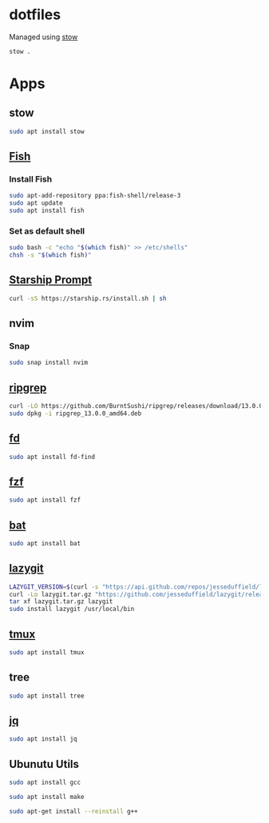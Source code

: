 # dotfiles

Managed using [stow](https://www.gnu.org/software/stow/)

```bash
stow .
```

# Apps

## stow

```bash
sudo apt install stow
```

## [Fish](https://github.com/fish-shell/fish-shell)

### Install Fish

```bash
sudo apt-add-repository ppa:fish-shell/release-3
sudo apt update
sudo apt install fish
```

### Set as default shell

```bash
sudo bash -c "echo "$(which fish)" >> /etc/shells"
chsh -s "$(which fish)"
```

## [Starship Prompt](https://starship.rs/)

```bash
curl -sS https://starship.rs/install.sh | sh
```

## nvim

### Snap

```bash
sudo snap install nvim
```

## [ripgrep](https://github.com/BurntSushi/ripgrep)

```bash
curl -LO https://github.com/BurntSushi/ripgrep/releases/download/13.0.0/ripgrep_13.0.0_amd64.deb
sudo dpkg -i ripgrep_13.0.0_amd64.deb
```

## [fd](https://github.com/sharkdp/fd)

```bash
sudo apt install fd-find
```

## [fzf](https://github.com/junegunn/fzf)

```bash
sudo apt install fzf
```

## [bat](https://github.com/sharkdp/bat)

```bash
sudo apt install bat
```

## [lazygit](https://github.com/jesseduffield/lazygit)

```bash
LAZYGIT_VERSION=$(curl -s "https://api.github.com/repos/jesseduffield/lazygit/releases/latest" | grep -Po '"tag_name": "v\K[^"]*')
curl -Lo lazygit.tar.gz "https://github.com/jesseduffield/lazygit/releases/latest/download/lazygit_${LAZYGIT_VERSION}_Linux_x86_64.tar.gz"
tar xf lazygit.tar.gz lazygit
sudo install lazygit /usr/local/bin
```

## [tmux](https://github.com/tmux/tmux)

```bash
sudo apt install tmux
```

## tree

```bash
sudo apt install tree
```

## [jq](https://jqlang.github.io/jq/)

```bash
sudo apt install jq
```

## Ubunutu Utils
```bash
sudo apt install gcc

sudo apt install make

sudo apt-get install --reinstall g++
```


